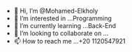 - 👋 Hi, I’m @Mohamed-Elkholy
- 👀 I’m interested in ...Programming
- 🌱 I’m currently learning ...Back-End 
- 💞️ I’m looking to collaborate on ...
- 📫 How to reach me ...+20 1120547921

<!---
Mohamed-Elkholy/Mohamed-Elkholy is a ✨ special ✨ repository because its `README.md` (this file) appears on your GitHub profile.
You can click the Preview link to take a look at your changes.
--->
